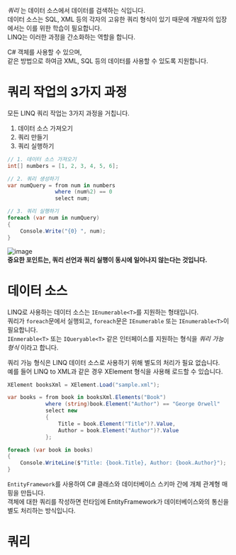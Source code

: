 _쿼리_ 는 데이터 소스에서 데이터를 검색하는 식입니다.     
데이터 소스는 SQL, XML 등의 각자의 고유한 쿼리 형식이 있기 때문에 개발자의 입장에서는 이를 위한 학습이 필요합니다.    
LINQ는 이러한 과정을 간소화하는 역할을 합니다.     

C# 객체를 사용할 수 있으며,     
같은 방법으로 하여금 XML, SQL 등의 데이터를 사용할 수 있도록 지원합니다.

# 쿼리 작업의 3가지 과정
모든 LINQ 쿼리 작업는 3가지 과정을 거칩니다.       

1. 데이터 소스 가져오기
2. 쿼리 만들기
3. 쿼리 실행하기

```cs
// 1. 데이터 소스 가져오기
int[] numbers = [1, 2, 3, 4, 5, 6];

// 2. 쿼리 생성하기
var numQuery = from num in numbers
               where (num%2) == 0
               select num;

// 3. 쿼리 실행하기
foreach (var num in numQuery)
{
    Console.Write("{0} ", num);
}
```

![image](https://github.com/user-attachments/assets/9ea73bf4-daba-4f8e-84d6-690a4a375fe1)       
**중요한 포인트는, 쿼리 선언과 쿼리 실행이 동시에 일어나지 않는다는 것입니다.**

# 데이터 소스
LINQ로 사용하는 데이터 소스는 `IEnumerable<T>`를 지원하는 형태입니다.      
쿼리가 `foreach`문에서 실행되고, `foreach`문은 `IEnumerable` 또는 `IEnumerable<T>`이 필요합니다.      
`IEnmerable<T>` 또는 `IQueryable<T>` 같은 인터페이스를 지원하는 형식을 _쿼리 가능 형식_ 이라고 합니다.      

쿼리 가능 형식은 LINQ 데이터 소스로 사용하기 위해 별도의 처리가 필요 없습니다.     
예를 들어 LINQ to XML과 같은 경우 XElement 형식을 사용해 로드할 수 있습니다.
```cs
XElement booksXml = XElement.Load("sample.xml");

var books = from book in booksXml.Elements("Book")
            where (string)book.Element("Author") == "George Orwell"
            select new
            {
                Title = book.Element("Title")?.Value,
                Author = book.Element("Author")?.Value
            };

foreach (var book in books)
{
    Console.WriteLine($"Title: {book.Title}, Author: {book.Author}");
}
```

`EntityFramework`를 사용하여 C# 클래스와 데이터베이스 스키마 간에 개체 관계형 매핑을 만듭니다.     
객체에 대한 쿼리를 작성하면 런타임에 EntityFramework가 데이터베이스와의 통신을 별도 처리하는 방식입니다.    

# 쿼리
